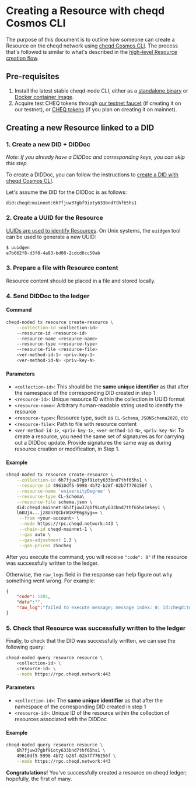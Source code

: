 # Creating a Resource with cheqd Cosmos CLI

The purpose of this document is to outline how someone can create a Resource on the cheqd network using [cheqd Cosmos CLI](../../decentralized-identifiers/cheqd-cosmos-cli/README.md). The process that's followed is similar to what's described in the [high-level Resource creation flow](../creating-a-resource.md).

## Pre-requisites

1. Install the latest stable cheqd-node CLI, either as a [standalone binary](https://github.com/cheqd/cheqd-node/releases/latest) or [Docker container image](https://github.com/cheqd/cheqd-node/pkgs/container/cheqd-cli).
2. Acquire test CHEQ tokens through [our testnet faucet](https://testnet-faucet.cheqd.io) (if creating it on our testnet), or [CHEQ tokens](https://app.osmosis.zone/?from=OSMO&to=CHEQ) (if you plan on creating it on mainnet).

## Creating a new Resource linked to a DID

### 1. Create a new DID + DIDDoc

*Note: If you already have a DIDDoc and corresponding keys, you can skip this step.*

To create a DIDDoc, you can follow the instructions to [create a DID with cheqd Cosmos CLI](../../decentralized-identifiers/cheqd-cosmos-cli/README.md).

Let's assume the DID for the DIDDoc is as follows:

`did:cheqd:mainnet:6h7fjuw37gbf9ioty633bnd7thf65hs1`

### 2. Create a UUID for the Resource

[UUIDs are used to identify Resources](../creating-a-resource.md). On Unix systems, the `uuidgen` tool can be used to generate a new UUID:

```bash
$ uuidgen
e7b662f8-d3f8-4a83-bd00-2cdcd6cc50ab
```

### 3. Prepare a file with Resource content

Resource content should be placed in a file and stored locally.

### 4. Send DIDDoc to the ledger

#### Command

```bash
cheqd-noded tx resource create-resource \
    --collection-id <collection-id>
    --resource-id <resource-id>
    --resource-name <resource-name>
    --resource-type <resource-type>
    --resource-file <resource-file>
    <ver-method-id-1> <priv-key-1>
    <ver-method-id-N> <priv-key-N>
```

#### Parameters

* `<collection-id>`: This should be the **same unique identifier** as that after the namespace of the corresponding DID created in step 1
* `<resource-id>`: Unique resource ID within the collection in UUID format
* `<resource-name>`: Arbitrary human-readable string used to identify the resource
* `<resource-type>`: Resource type, such as `CL-Schema`, `JSONSchema2020`, etc
* `<resource-file>`: Path to file with resource content
* `<ver-method-id-1>`, `<priv-key-1>`, `<ver-method-id-N>`,  `<priv-key-N>`: To create a resource, you need the same set of signatures as for carrying out a DIDDoc update. Provide signatures the same way as during resource creation or modification, in Step 1.

#### Example

```bash
cheqd-noded tx resource create-resource \
    --collection-id 6h7fjuw37gbf9ioty633bnd7thf65hs1 \
    --resource-id 49610df5-5998-4b72-b28f-02b7f776156f \
    --resource-name 'universityDegree' \
    --resource-type CL-Schema\
    --resource-file schema.json \
    did:cheqd:mainnet:6h7fjuw37gbf9ioty633bnd7thf65hs1#key1 \
    l6KUjm...jz8Un7QCbrW1KPE6gSyg== \
     --from <your-account> \
     --node https://rpc.cheqd.network:443 \
     --chain-id cheqd-mainnet-1 \
     --gas auto \
     --gas-adjustment 1.3 \
     --gas-prices 25ncheq
```

After you execute the command, you will receive `"code": 0"` if the resource was successfully written to the ledger.

Otherwise, the `raw_logs` field in the response can help figure out why something went wrong. For example:

```json
{
    "code": 1201,
    "data":"",
    "raw_log":"failed to execute message; message index: 0: id:cheqd:testnet:fcbarcelona: DID Doc not found"
}
```

### 5. Check that Resource was successfully written to the ledger

Finally, to check that the DID was successfully written, we can use the following query:

```bash
cheqd-noded query resource resource \
    <collection-id> \
    <resource-id> \
    --node https://rpc.cheqd.network:443
```

#### Parameters

* `<collection-id>`: The **same unique identifier** as that after the namespace of the corresponding DID created in step 1
* `<resource-id>`: Unique ID of the resource within the collection of resources associated with the DIDDoc

#### Example

```bash
cheqd-noded query resource resource \
    6h7fjuw37gbf9ioty633bnd7thf65hs1 \
    49610df5-5998-4b72-b28f-02b7f776156f \
    --node https://rpc.cheqd.network:443
```

**Congratulations!** You've successfully created a resource on cheqd ledger; hopefully, the first of many.
